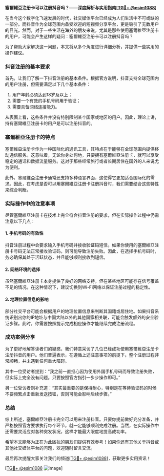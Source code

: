 **塞爾維亞注册卡可以注册抖音吗？——深度解析与实用指南[[TG💪+ @esim1088](https://t.me/s/esim1088)]**

在当今这个数字化飞速发展的时代，社交媒体平台已经成为人们生活中不可或缺的一部分。而抖音作为全球范围内备受欢迎的短视频分享平台，更是吸引了无数用户的目光。然而，对于一些生活在海外的朋友来说，尤其是那些使用塞爾維亞注册卡的用户，可能会产生这样的疑问：塞爾維亞注册卡可以注册抖音吗？

为了帮助大家解决这一问题，本文将从多个角度进行详细分析，并提供一些实用的操作建议。

### 抖音注册的基本要求

首先，让我们了解一下抖音注册的基本条件。根据官方说明，抖音支持全球范围内的用户注册，但需要满足以下几个基本条件：

1. 用户年龄必须达到18岁及以上；
2. 需要一个有效的手机号码用于验证；
3. 需要具备网络连接能力。

从表面上看，这些条件并没有特别限制某个国家或地区的用户。因此，理论上讲，持有塞爾維亞注册卡的用户是可以注册抖音的。

### 塞爾維亞注册卡的特点

塞爾維亞注册卡作为一种国际化的通讯工具，其特点在于能够在全球范围内提供移动通信服务。这意味着，无论你身处何地，只要拥有塞爾維亞注册卡，就可以享受稳定的通话和数据流量服务。这对于那些经常旅行或者长期居住在国外的人来说尤为便利。

此外，塞爾維亞注册卡通常还支持多种语言界面，这使得它更加适合国际化的需求。因此，在考虑是否可以用塞爾維亞注册卡注册抖音时，我们需要结合这些特性来综合判断。

### 实际操作中的注意事项

尽管塞爾維亞注册卡在技术上完全符合抖音注册的要求，但在实际操作过程中仍需注意以下几点：

#### 1. 手机号码的有效性

抖音注册过程中会要求输入手机号码并接收验证码短信。如果你使用的塞爾維亞注册卡号码无法正常接收验证码，则可能导致注册失败。因此，在选择手机号码时，务必确保其处于活跃状态，并且能够顺利接收到短信。

#### 2. 网络环境的选择

虽然塞爾維亞注册卡本身提供了良好的网络支持，但在某些地区可能存在信号覆盖不足的情况。在这种情况下，建议切换到Wi-Fi网络以保证注册过程的稳定性。

#### 3. 地理位置信息的影响

部分社交平台可能会根据用户的地理位置信息来判断其国籍或居住地。如果抖音系统识别出你的IP地址与中国大陆以外的其他国家相关联，可能会触发额外的安全验证步骤。此时，你需要按照提示完成相应操作才能继续完成注册流程。

### 成功案例分享

为了更好地解答读者们的疑惑，我们特意采访了几位已经成功使用塞爾維亞注册卡注册抖音的用户。他们普遍表示，在遵循上述注意事项的前提下，整个注册过程非常顺畅，并未遇到任何重大障碍。

其中一位受访者提到：“我之前一直担心因为使用外国手机号码而导致注册失败，但实际上完全没有问题。只要按照官方指引一步步操作即可。”

另一位受访者则补充道：“其实最重要的是保持耐心，特别是在等待验证码的时候不要频繁点击重新发送按钮，否则可能会影响后续步骤。”

### 总结

综上所述，塞爾維亞注册卡完全可以用来注册抖音。只要你提前做好充分准备，并严格按照官方要求执行每个环节，就一定能够顺利完成注册。当然，在实际操作中还需要灵活应对各种突发状况，这样才能最大限度地提高成功率。

希望本文能够为正在为此困扰的朋友们提供有效参考！如果你还有其他关于抖音或其他社交媒体平台的问题，欢迎随时留言交流。

最后再次提醒大家关注我们的频道[[TG💪+ @esim1088](https://t.me/s/esim1088)]，获取更多实用资讯！

[[TG💪+ @esim1088](https://t.me/s/esim1088) ![Image](https://i.postimg.cc/4NQfJmqS/Snipaste-2025-05-13-00-14-12.png)]
